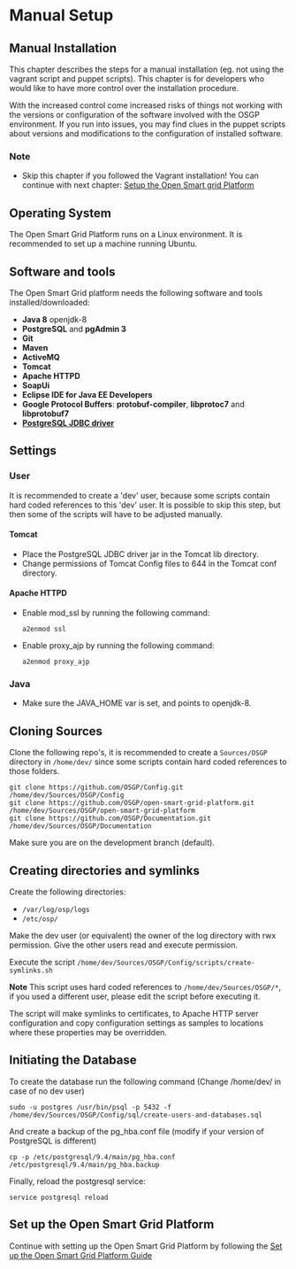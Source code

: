<!--
SPDX-FileCopyrightText: Contributors to the Documentation project

SPDX-License-Identifier: Apache-2.0
-->

# Manual Setup

## Manual Installation

This chapter describes the steps for a manual installation \(eg. not using the vagrant script and puppet scripts\). This chapter is for developers who would like to have more control over the installation procedure.

With the increased control come increased risks of things not working with the versions or configuration of the software involved with the OSGP environment. If you run into issues, you may find clues in the puppet scripts about versions and modifications to the configuration of installed software.

### Note

* Skip this chapter if you followed the Vagrant installation! You can continue with next chapter: [Setup the Open Smart grid Platform](../setuposgp.md)

## Operating System

The Open Smart Grid Platform runs on a Linux environment. It is recommended to set up a machine running Ubuntu.

## Software and tools

The Open Smart Grid platform needs the following software and tools installed/downloaded:

* **Java 8** openjdk-8
* **PostgreSQL** and **pgAdmin 3**
* **Git**
* **Maven**
* **ActiveMQ**
* **Tomcat**
* **Apache HTTPD**
* **SoapUi**
* **Eclipse IDE for Java EE Developers**
* **Google Protocol Buffers**: **protobuf-compiler**, **libprotoc7** and **libprotobuf7**
* [**PostgreSQL JDBC driver**](https://jdbc.postgresql.org/download/postgresql-42.2.4.jar)

## Settings

### User

It is recommended to create a 'dev' user, because some scripts contain hard coded references to this 'dev' user. It is possible to skip this step, but then some of the scripts will have to be adjusted manually.

#### Tomcat

* Place the PostgreSQL JDBC driver jar in the Tomcat lib directory.
* Change permissions of Tomcat Config files to 644 in the Tomcat conf directory.

#### Apache HTTPD

* Enable mod\_ssl by running the following command:

  ```text
  a2enmod ssl
  ```

* Enable proxy\_ajp by running the following command:

  ```text
  a2enmod proxy_ajp
  ```

### Java

* Make sure the JAVA\_HOME var is set, and points to openjdk-8.

## Cloning Sources

Clone the following repo's, it is recommended to create a `Sources/OSGP` directory in `/home/dev/` since some scripts contain hard coded references to those folders.

```text
git clone https://github.com/OSGP/Config.git /home/dev/Sources/OSGP/Config
git clone https://github.com/OSGP/open-smart-grid-platform.git /home/dev/Sources/OSGP/open-smart-grid-platform
git clone https://github.com/OSGP/Documentation.git /home/dev/Sources/OSGP/Documentation
```

Make sure you are on the development branch \(default\).

## Creating directories and symlinks

Create the following directories:

* `/var/log/osp/logs`
* `/etc/osp/`

Make the dev user \(or equivalent\) the owner of the log directory with rwx permission. Give the other users read and execute permission.

Execute the script `/home/dev/Sources/OSGP/Config/scripts/create-symlinks.sh`

**Note** This script uses hard coded references to `/home/dev/Sources/OSGP/*`, if you used a different user, please edit the script before executing it.

The script will make symlinks to certificates, to Apache HTTP server configuration and copy configuration settings as samples to locations where these properties may be overridden.

## Initiating the Database

To create the database run the following command \(Change /home/dev/ in case of no dev user\)

```text
sudo -u postgres /usr/bin/psql -p 5432 -f /home/dev/Sources/OSGP/Config/sql/create-users-and-databases.sql
```

And create a backup of the pg\_hba.conf file \(modify if your version of PostgreSQL is different\)

```text
cp -p /etc/postgresql/9.4/main/pg_hba.conf /etc/postgresql/9.4/main/pg_hba.backup
```

Finally, reload the postgresql service:

```text
service postgresql reload
```

## Set up the Open Smart Grid Platform

Continue with setting up the Open Smart Grid Platform by following the [Set up the Open Smart Grid Platform Guide](../setuposgp.md)

